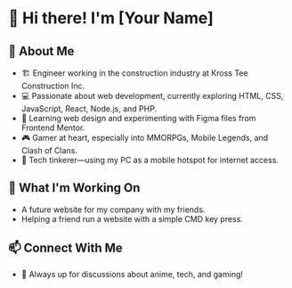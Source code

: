 # 👋 Hi there! I'm [Your Name]  

## 🚀 About Me  
- 🏗️ Engineer working in the construction industry at Kross Tee Construction Inc.  
- 💻 Passionate about web development, currently exploring HTML, CSS, JavaScript, React, Node.js, and PHP.  
- 🎨 Learning web design and experimenting with Figma files from Frontend Mentor.  
- 🎮 Gamer at heart, especially into MMORPGs, Mobile Legends, and Clash of Clans.  
- 📶 Tech tinkerer—using my PC as a mobile hotspot for internet access.  

## 🔧 What I'm Working On  
- A future website for my company with my friends.  
- Helping a friend run a website with a simple CMD key press.  

## 📫 Connect With Me  
- 💬 Always up for discussions about anime, tech, and gaming!  


<!---
KCmagne/KCmagne is a ✨ special ✨ repository because its `README.md` (this file) appears on your GitHub profile.
You can click the Preview link to take a look at your changes.
--->
